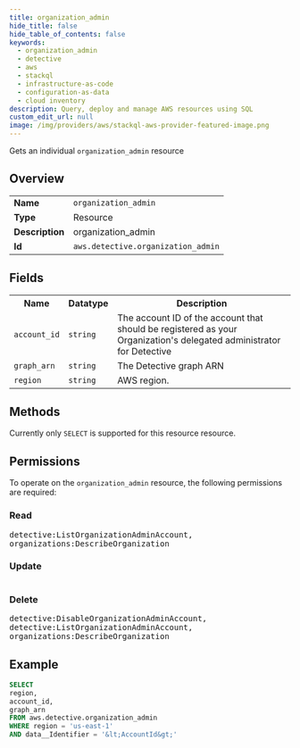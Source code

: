 ```yaml
---
title: organization_admin
hide_title: false
hide_table_of_contents: false
keywords:
  - organization_admin
  - detective
  - aws
  - stackql
  - infrastructure-as-code
  - configuration-as-data
  - cloud inventory
description: Query, deploy and manage AWS resources using SQL
custom_edit_url: null
image: /img/providers/aws/stackql-aws-provider-featured-image.png
---
```

Gets an individual <code>organization_admin</code> resource

## Overview
<table><tbody>
<tr><td><b>Name</b></td><td><code>organization_admin</code></td></tr>
<tr><td><b>Type</b></td><td>Resource</td></tr>
<tr><td><b>Description</b></td><td>organization_admin</td></tr>
<tr><td><b>Id</b></td><td><code>aws.detective.organization_admin</code></td></tr>
</tbody></table>

## Fields
<table><tbody>
<tr><th>Name</th><th>Datatype</th><th>Description</th></tr>
<tr><td><code>account_id</code></td><td><code>string</code></td><td>The account ID of the account that should be registered as your Organization's delegated administrator for Detective</td></tr>
<tr><td><code>graph_arn</code></td><td><code>string</code></td><td>The Detective graph ARN</td></tr>
<tr><td><code>region</code></td><td><code>string</code></td><td>AWS region.</td></tr>

</tbody></table>

## Methods
Currently only <code>SELECT</code> is supported for this resource resource.

## Permissions

To operate on the <code>organization_admin</code> resource, the following permissions are required:

### Read
<pre>
detective:ListOrganizationAdminAccount,
organizations:DescribeOrganization</pre>

### Update
<pre>
</pre>

### Delete
<pre>
detective:DisableOrganizationAdminAccount,
detective:ListOrganizationAdminAccount,
organizations:DescribeOrganization</pre>


## Example
```sql
SELECT
region,
account_id,
graph_arn
FROM aws.detective.organization_admin
WHERE region = 'us-east-1'
AND data__Identifier = '&lt;AccountId&gt;'
```
